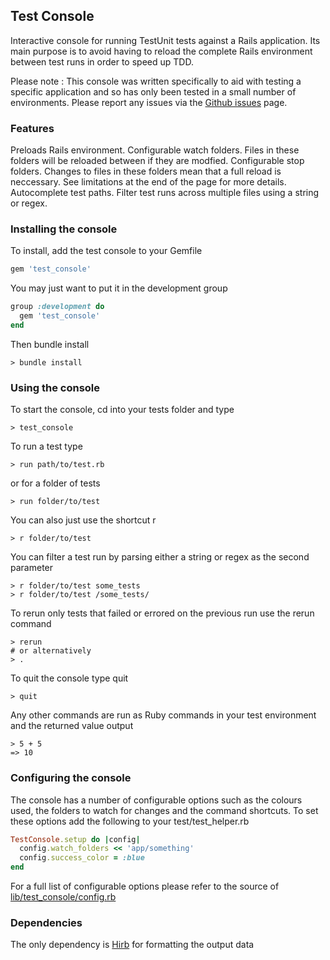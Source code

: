 ## Test Console

Interactive console for running TestUnit tests against a Rails application.
Its main purpose is to avoid having to reload the complete Rails environment between test runs in order to speed up TDD.

Please note : This console was written specifically to aid with testing a specific application and so has only been tested in a small number of environments.  Please report any issues via the [Github issues](https://github.com/adamphillips/test_console/issues) page. 

### Features
Preloads Rails environment.
Configurable watch folders.  Files in these folders will be reloaded between if they are modfied.
Configurable stop folders.  Changes to files in these folders mean that a full reload is neccessary.  See limitations at the end of the page for more details.
Autocomplete test paths.
Filter test runs across multiple files using a string or regex.


### Installing the console

To install, add the test console to your Gemfile
```ruby
gem 'test_console'
```

You may just want to put it in the development group
```ruby
group :development do
  gem 'test_console'
end
```

Then bundle install
```console
> bundle install
```

### Using the console

To start the console, cd into your tests folder and type
```console
> test_console
```

To run a test type
```console
> run path/to/test.rb
```

  or for a folder of tests
```console
> run folder/to/test
```

You can also just use the shortcut r
```console
> r folder/to/test
```

You can filter a test run by parsing either a string or regex as the second parameter
```console
> r folder/to/test some_tests
> r folder/to/test /some_tests/
```

To rerun only tests that failed or errored on the previous run use the rerun command
```console
> rerun
# or alternatively
> .
```

To quit the console type quit
```console
> quit
```

Any other commands are run as Ruby commands in your test environment and the returned value output
```console
> 5 + 5
=> 10
```

### Configuring the console

The console has a number of configurable options such as the colours used, the folders to watch for changes and the command shortcuts.  To set these options add the following to your test/test_helper.rb

```ruby
TestConsole.setup do |config|
  config.watch_folders << 'app/something'
  config.success_color = :blue
end
```
For a full list of configurable options please refer to the source of [lib/test_console/config.rb](https://github.com/adamphillips/test_console/blob/master/lib/test_console/config.rb)


### Dependencies

The only dependency is [Hirb](https://github.com/cldwalker/hirb) for formatting the output data